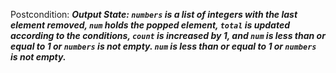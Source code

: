 Postcondition: ***Output State: `numbers` is a list of integers with the last element removed, `num` holds the popped element, `total` is updated according to the conditions, `count` is increased by 1, and `num` is less than or equal to 1 or `numbers` is not empty. `num` is less than or equal to 1 or `numbers` is not empty.***